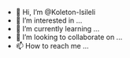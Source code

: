 - 👋 Hi, I’m @Koleton-Isileli
- 👀 I’m interested in ...
- 🌱 I’m currently learning ...
- 💞️ I’m looking to collaborate on ...
- 📫 How to reach me ...

<!---
Koleton-Isileli/Koleton-Isileli is a ✨ special ✨ repository because its `README.md` (this file) appears on your GitHub profile.
You can click the Preview link to take a look at your changes.
--->
